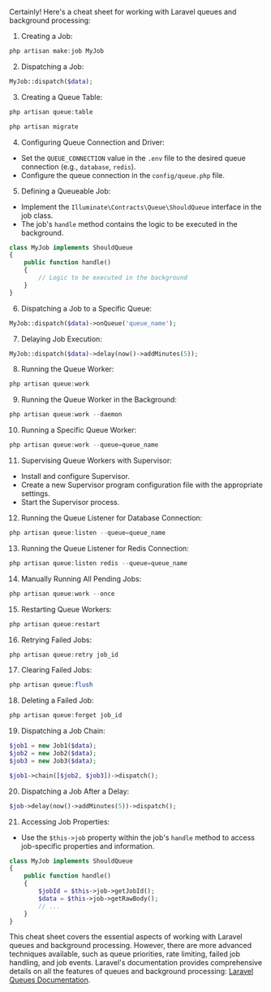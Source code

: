 Certainly! Here's a cheat sheet for working with Laravel queues and background processing:

1. Creating a Job:
```php
php artisan make:job MyJob
```

2. Dispatching a Job:
```php
MyJob::dispatch($data);
```

3. Creating a Queue Table:
```php
php artisan queue:table

php artisan migrate
```

4. Configuring Queue Connection and Driver:
- Set the `QUEUE_CONNECTION` value in the `.env` file to the desired queue connection (e.g., `database`, `redis`).
- Configure the queue connection in the `config/queue.php` file.

5. Defining a Queueable Job:
- Implement the `Illuminate\Contracts\Queue\ShouldQueue` interface in the job class.
- The job's `handle` method contains the logic to be executed in the background.

```php
class MyJob implements ShouldQueue
{
    public function handle()
    {
        // Logic to be executed in the background
    }
}
```

6. Dispatching a Job to a Specific Queue:
```php
MyJob::dispatch($data)->onQueue('queue_name');
```

7. Delaying Job Execution:
```php
MyJob::dispatch($data)->delay(now()->addMinutes(5));
```

8. Running the Queue Worker:
```php
php artisan queue:work
```

9. Running the Queue Worker in the Background:
```php
php artisan queue:work --daemon
```

10. Running a Specific Queue Worker:
```php
php artisan queue:work --queue=queue_name
```

11. Supervising Queue Workers with Supervisor:
- Install and configure Supervisor.
- Create a new Supervisor program configuration file with the appropriate settings.
- Start the Supervisor process.

12. Running the Queue Listener for Database Connection:
```php
php artisan queue:listen --queue=queue_name
```

13. Running the Queue Listener for Redis Connection:
```php
php artisan queue:listen redis --queue=queue_name
```

14. Manually Running All Pending Jobs:
```php
php artisan queue:work --once
```

15. Restarting Queue Workers:
```php
php artisan queue:restart
```

16. Retrying Failed Jobs:
```php
php artisan queue:retry job_id
```

17. Clearing Failed Jobs:
```php
php artisan queue:flush
```

18. Deleting a Failed Job:
```php
php artisan queue:forget job_id
```

19. Dispatching a Job Chain:
```php
$job1 = new Job1($data);
$job2 = new Job2($data);
$job3 = new Job3($data);

$job1->chain([$job2, $job3])->dispatch();
```

20. Dispatching a Job After a Delay:
```php
$job->delay(now()->addMinutes(5))->dispatch();
```

21. Accessing Job Properties:
- Use the `$this->job` property within the job's `handle` method to access job-specific properties and information.

```php
class MyJob implements ShouldQueue
{
    public function handle()
    {
        $jobId = $this->job->getJobId();
        $data = $this->job->getRawBody();
        // ...
    }
}
```

This cheat sheet covers the essential aspects of working with Laravel queues and background processing. However, there are more advanced techniques available, such as queue priorities, rate limiting, failed job handling, and job events. Laravel's documentation provides comprehensive details on all the features of queues and background processing: [Laravel Queues Documentation](https://laravel.com/docs/queues).
